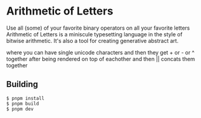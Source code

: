 # Arithmetic of Letters

Use all (some) of your favorite binary operators on all your favorite letters
Arithmetic of Letters is a miniscule typesetting language in the style of bitwise arithmetic.
It's also a tool for creating generative abstract art.

where you can have single unicode characters
and then they get + or - or ^ together after being rendered on top of eachother
and then || concats them together

## Building

```
$ pnpm install
$ pnpm build
$ pnpm dev
```
